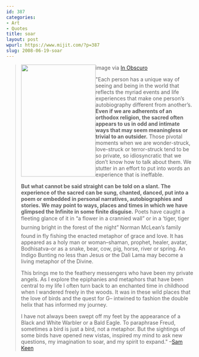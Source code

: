 ```yaml
---
id: 387
categories:
- Art
- Quotes
title: soar
layout: post
wpurl: https://www.mijit.com/?p=387
slug: 2008-06-19-soar
---
```

<blockquote>
image via <a href="https://inobscuro.com/gallery/work/74/">In Obscuro</a>
<a href='https://inobscuro.com/gallery/work/74/'><img src="{{ "/" | relative_url }}images/2008/06/phoenix-200x300.jpg" alt="" title="Phoenix" width="200" height="300" style="float: left" /></a>

"Each person has a unique way of seeing and being in the world that reflects the myriad events and life experiences that make one person’s autobiography different from another’s. <strong>Even if we are adherents of an orthodox religion, the sacred often appears to us in odd and intimate ways that may seem meaningless or trivial to an outsider.</strong> Those pivotal moments when we are wonder-struck, love-struck or terror-struck tend to be so private, so idiosyncratic that we don’t know how to talk about them. We stutter in an effort to put into words an experience that is ineffable.

<strong>But what cannot be said straight can be told on a slant. The experience of the sacred can be sung, chanted, danced, put into a poem or embedded in personal narratives, autobiographies and stories. We may point to ways, places and times in which we have glimpsed the Infinite in some finite disguise.</strong> Poets have caught a fleeting glance of it in “a flower in a crannied wall” or in a ‘tiger, tiger burning bright in the forest of the night” Norman McLean’s family found in fly fishing the enacted metaphor of grace and love. It has appeared as a holy man or woman–shaman, prophet, healer, avatar, Bodhisatva–or as a snake, bear, cow, pig, horse, river or spring. An Indigo Bunting no less than Jesus or the Dali Lama may become a living metaphor of the Divine.

This brings me to the feathery messengers who have been my private angels. As I explore the epiphanies and metaphors that have been central to my life I often turn back to an enchanted time in childhood when I wandered freely in the woods. It was in these wild places that the love of birds and the quest for G– intwined to fashion the double helix that has informed my journey.

I have not always been swept off my feet by the appearance of a Black and White Warbler or a Bald Eagle. To paraphrase Freud, sometimes a bird is just a bird, not a metaphor. But the sightings of some birds have opened new vistas, inspired my mind to ask new questions, my imagination to soar, and my spirit to expand."
–<a href="https://www.samkeen.com/fontsize2bwonderingsbfontp/">Sam Keen</a></blockquote>
